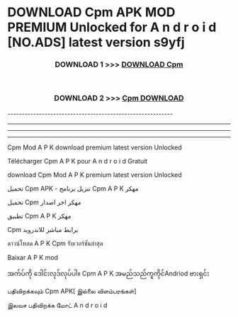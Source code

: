 # DOWNLOAD Cpm  APK MOD PREMIUM Unlocked for A n d r o i d [NO.ADS] latest version s9yfj 



<div align="center">

<h3>DOWNLOAD 1 >>> <a href="https://getmod2.web.app/?judul=Cpm ">DOWNLOAD Cpm </a></h3><br>

<h3>DOWNLOAD 2 >>> <a href="https://getmod2.web.app/?judul=Cpm ">Cpm  DOWNLOAD </a></h3>

</div>
----------------------------------------------------------

----------------------------------------------------------

----------------------------------------------------------

----------------------------------------------------------

Cpm  Mod A P K download premium latest version Unlocked

Télécharger Cpm  A P K pour A n d r o i d Gratuit

download Cpm  Mod A P K premium latest version Unlocked

تحميل Cpm  APK - تنزيل برنامج Cpm  A P K مهكر

تحميل Cpm  مهكر اخر اصدار

تطبيق Cpm  A P K مهكر

Cpm  برابط مباشر للاندرويد

ดาวน์โหลด A P K Cpm  รับเวอร์ชันล่าสุด

Baixar A P K mod

အက်ပ်ကို ဒေါင်းလုဒ်လုပ်ပါ။ Cpm  A P K အမည်သည်ကူကိုင်Andriod ဗားရှင်း

பதிவிறக்கவும் Cpm  APK[ இல்லை விளம்பரங்கள்] 
 
இலவச பதிவிறக்க மோட் A n d r o i d




